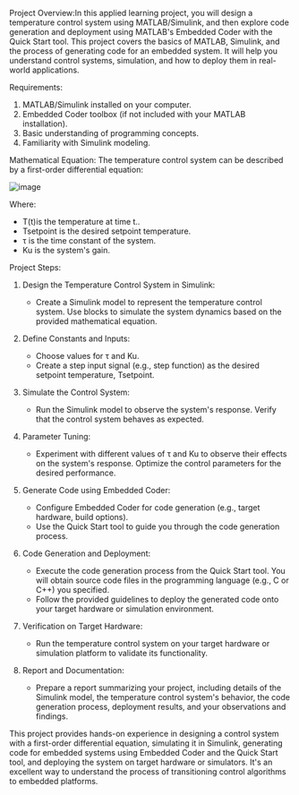 Project Overview:In this applied learning project, you will design a temperature control system using MATLAB/Simulink, and then explore code generation and deployment using MATLAB's Embedded Coder with the Quick Start tool. This project covers the basics of MATLAB, Simulink, and the process of generating code for an embedded system. It will help you understand control systems, simulation, and how to deploy them in real-world applications.

Requirements:
1. MATLAB/Simulink installed on your computer.
2. Embedded Coder toolbox (if not included with your MATLAB installation).
3. Basic understanding of programming concepts.
4. Familiarity with Simulink modeling.

Mathematical Equation:
The temperature control system can be described by a first-order differential equation:

![image](https://github.com/user-attachments/assets/7c148e67-bb89-4c3d-911c-3313c8ad7650)


Where:
- T(t)is the temperature at time t..
- Tsetpoint is the desired setpoint temperature.
- τ is the time constant of the system.
- Ku is the system's gain.

Project Steps:

1. Design the Temperature Control System in Simulink:
   - Create a Simulink model to represent the temperature control system. Use blocks to simulate the system dynamics based on the provided mathematical equation.

2. Define Constants and Inputs:
   - Choose values for τ and Ku.
   - Create a step input signal (e.g., step function) as the desired setpoint temperature, Tsetpoint.

3. Simulate the Control System:
   - Run the Simulink model to observe the system's response. Verify that the control system behaves as expected.
4. Parameter Tuning:
   - Experiment with different values of τ and Ku to observe their effects on the system's response. Optimize the control parameters for the desired performance.

5. Generate Code using Embedded Coder:
   - Configure Embedded Coder for code generation (e.g., target hardware, build options).
   - Use the Quick Start tool to guide you through the code generation process.

6. Code Generation and Deployment:
   - Execute the code generation process from the Quick Start tool. You will obtain source code files in the programming language (e.g., C or C++) you specified.
   - Follow the provided guidelines to deploy the generated code onto your target hardware or simulation environment.

7. Verification on Target Hardware:
   - Run the temperature control system on your target hardware or simulation platform to validate its functionality.

8. Report and Documentation:
   - Prepare a report summarizing your project, including details of the Simulink model, the temperature control system's behavior, the code generation process, deployment results, and your observations and findings.

This project provides hands-on experience in designing a control system with a first-order differential equation, simulating it in Simulink, generating code for embedded systems using Embedded Coder and the Quick Start tool, and deploying the system on target hardware or simulators. It's an excellent way to understand the process of transitioning control algorithms to embedded platforms.

